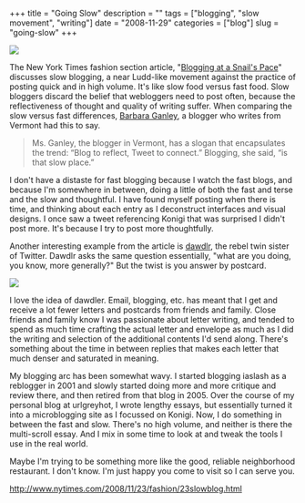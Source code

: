 +++
title = "Going Slow"
description = ""
tags = ["blogging", "slow movement", "writing"]
date = "2008-11-29"
categories = ["blog"]
slug = "going-slow"
+++



  <div class="notebook-screenshot"><a href="http://www.nytimes.com/2008/11/23/fashion/23slowblog.html"><img src="http://media.konigi.com/notebook/nytimes-slowblogging.jpg" class="notebook-image" /></a></div><p>The New York Times fashion section article, "<a href="http://www.nytimes.com/2008/11/23/fashion/23slowblog.html">Blogging at a Snail's Pace</a>" discusses slow blogging, a near Ludd-like movement against the practice of posting quick and in high volume. It's like slow food versus fast food. Slow bloggers discard the belief that webloggers need to post often, because the reflectiveness of thought and quality of writing suffer. When comparing the slow versus fast differences, <a href="http://bgblogging.wordpress.com/">Barbara Ganley</a>, a blogger who writes from Vermont had this to say.</p>
<blockquote><p>Ms. Ganley, the blogger in Vermont, has a slogan that encapsulates the trend: “Blog to reflect, Tweet to connect.” Blogging, she said, “is that slow place.”</p></blockquote>
<p>I don't have a distaste for fast blogging because I watch the fast blogs, and because I'm somewhere in between, doing a little of both the fast and terse and the slow and thoughtful. I have found myself posting when there is time, and thinking about each entry as I deconstruct interfaces and visual designs. I once saw a tweet referencing Konigi that was surprised I didn't post more. It's because I try to post more thoughtfully.</p>
<p>Another interesting example from the article is <a href="http://dawdlr.tumblr.com/">dawdlr</a>, the rebel twin sister of Twitter. Dawdlr asks the same question essentially, "what are you doing, you know, more generally?" But the twist is you answer by postcard. </p>
<p><img src="http://media.konigi.com/notebook/dawdlr.jpg" class="notebook-image" /></p>
<p>I love the idea of dawdler. Email, blogging, etc. has meant that I get and receive a lot fewer letters and postcards from friends and family. Close friends and family know I was passionate about letter writing, and tended to spend as much time crafting the actual letter and envelope as much as I did the writing and selection of the additional contents I'd send along. There's something about the time in between replies that makes each letter that much denser and saturated in meaning.</p>
<p>My blogging arc has been somewhat wavy. I started blogging iaslash as a reblogger in 2001 and slowly started doing more and more critique and review there, and then retired from that blog in 2005. Over the course of my personal blog at urlgreyhot, I wrote lengthy essays, but essentially turned it into a microblogging site as I focussed on Konigi. Now, I do something in between the fast and slow. There's no high volume, and neither is there the multi-scroll essay. And I mix in some time to look at and tweak the tools I use in the real world. </p>
<p>Maybe I'm trying to be something more like the good, reliable neighborhood restaurant. I don't know. I'm just happy you come to visit so I can serve you.</p>
    
  <a href="http://www.nytimes.com/2008/11/23/fashion/23slowblog.html">http://www.nytimes.com/2008/11/23/fashion/23slowblog.html</a>
